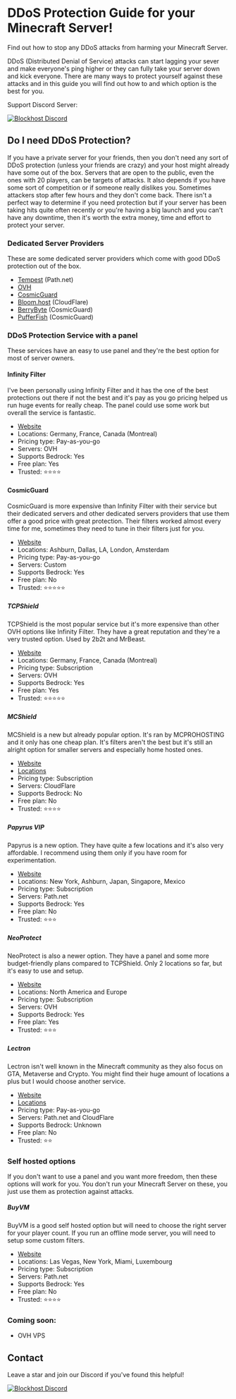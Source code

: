 # DDoS Protection Guide for your Minecraft Server!

Find out how to stop any DDoS attacks from harming your Minecraft Server.

DDoS (Distributed Denial of Service) attacks can start lagging your sever and make everyone's ping higher or they can fully take your server down and kick everyone. There are many ways to protect yourself against these attacks and in this guide you will find out how to and which option is the best for you.

Support Discord Server:

[![Blockhost Discord](https://discord.com/api/guilds/1045987129651625994/widget.png?style=banner2)](https://discord.gg/GcemTB848R)

## Do I need DDoS Protection?
If you have a private server for your friends, then you don't need any sort of DDoS protection (unless your friends are crazy) and your host might already have some out of the box. Servers that are open to the public, even the ones with 20 players, can be targets of attacks. It also depends if you have some sort of competition or if someone really dislikes you. Sometimes attackers stop after few hours and they don't come back. There isn't a perfect way to determine if you need protection but if your server has been taking hits quite often recently or you're having a big launch and you can't have any downtime, then it's worth the extra money, time and effort to protect your server.

### Dedicated Server Providers
These are some dedicated server providers which come with good DDoS protection out of the box.

- [Tempest](https://tempest.net) (Path.net)
- [OVH](https://www.ovhcloud.com)
- [CosmicGuard](https://bloom.host)
- [Bloom.host](https://bloom.host) (CloudFlare)
- [BerryByte](https://berrybyte.net) (CosmicGuard)
- [PufferFish](https://pufferfish.host) (CosmicGuard)

### DDoS Protection Service with a panel
These services have an easy to use panel and they're the best option for most of server owners.

#### Infinity Filter

I've been personally using Infinity Filter and it has the one of the best protections out there if not the best and it's pay as you go pricing helped us run huge events for really cheap. The panel could use some work but overall the service is fantastic.

- [Website](https://www.infinity-filter.com)
- Locations: Germany, France, Canada (Montreal)
- Pricing type: Pay-as-you-go
- Servers: OVH
- Supports Bedrock: Yes
- Free plan: Yes
- Trusted: ⭐⭐⭐⭐

#### CosmicGuard

CosmicGuard is more expensive than Infinity Filter with their service but their dedicated servers and other dedicated servers providers that use them offer a good price with great protection. Their filters worked almost every time for me, sometimes they need to tune in their filters just for you.

- [Website](https://cosmicguard.com)
- Locations: Ashburn, Dallas, LA, London, Amsterdam
- Pricing type: Pay-as-you-go
- Servers: Custom
- Supports Bedrock: Yes
- Free plan: No
- Trusted: ⭐⭐⭐⭐⭐

##### TCPShield

TCPShield is the most popular service but it's more expensive than other OVH options like Infinity Filter. They have a great reputation and they're a very trusted option. Used by 2b2t and MrBeast.

- [Website](https://tcpshield.com)
- Locations: Germany, France, Canada (Montreal)
- Pricing type: Subscription
- Servers: OVH
- Supports Bedrock: Yes
- Free plan: Yes
- Trusted: ⭐⭐⭐⭐⭐

##### MCShield

MCShield is a new but already popular option. It's ran by MCPROHOSTING and it only has one cheap plan. It's filters aren't the best but it's still an alright option for smaller servers and especially home hosted ones. 

- [Website](https://mcshield.com)
- [Locations](https://mcprohosting.com/billing/knowledgebase/106/Server-Locations-MCProHosting-Offers.html)
- Pricing type: Subscription
- Servers: CloudFlare
- Supports Bedrock: No
- Free plan: No
- Trusted: ⭐⭐⭐⭐

##### Papyrus VIP

Papyrus is a new option. They have quite a few locations and it's also very affordable. I recommend using them only if you have room for experimentation.

- [Website](https://papyrus.vip)
- Locations: New York, Ashburn, Japan, Singapore, Mexico
- Pricing type: Subscription
- Servers: Path.net
- Supports Bedrock: Yes
- Free plan: No
- Trusted: ⭐⭐⭐

##### NeoProtect

NeoProtect is also a newer option. They have a panel and some more budget-friendly plans compared to TCPShield. Only 2 locations so far, but it's easy to use and setup.

- [Website](https://neoprotect.net)
- Locations: North America and Europe
- Pricing type: Subscription
- Servers: OVH
- Supports Bedrock: Yes
- Free plan: Yes
- Trusted: ⭐⭐⭐

##### Lectron

Lectron isn't well known in the Minecraft community as they also focus on GTA, Metaverse and Crypto. You might find their huge amount of locations a plus but I would choose another service.

- [Website](https://www.lectron.com/)
- [Locations](https://www.lectron.com/locations/)
- Pricing type: Pay-as-you-go
- Servers: Path.net and CloudFlare
- Supports Bedrock: Unknown
- Free plan: No
- Trusted: ⭐⭐

### Self hosted options
If you don't want to use a panel and you want more freedom, then these options will work for you. You don't run your Minecraft Server on these, you just use them as protection against attacks.

##### BuyVM

BuyVM is a good self hosted option but will need to choose the right server for your player count. If you run an offline mode server, you will need to setup some custom filters.

- [Website](https://buyvm.net)
- Locations: Las Vegas, New York, Miami, Luxembourg
- Pricing type: Subscription
- Servers: Path.net
- Supports Bedrock: Yes
- Free plan: No
- Trusted: ⭐⭐⭐⭐

### Coming soon:
- OVH VPS

## Contact
Leave a star and join our Discord if you've found this helpful!

[![Blockhost Discord](https://discord.com/api/guilds/1045987129651625994/widget.png?style=banner2)](https://blockhost.net/discord)
